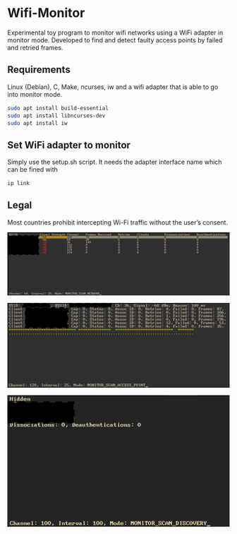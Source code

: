 # Wifi-Monitor

Experimental toy program to monitor wifi networks using a WiFi adapter in monitor mode. Developed to find and detect faulty access points by failed and retried frames.

## Requirements

Linux (Debian), C, Make, ncurses, iw and a wifi adapter that is able to go into monitor mode.

```bash
sudo apt install build-essential
sudo apt install libncurses-dev
sudo apt install iw
```

## Set WiFi adapter to monitor 

Simply use the setup.sh script. It needs the adapter interface name which can be fined with 
```bash
ip link
```

## Legal

Most countries prohibit intercepting Wi-Fi traffic without the user’s consent.

<p align="center">
  <img src="https://github.com/joexbayer/Wifi-monitor/blob/main/imgs/aps.png?raw=true">
</p>

<p align="center">
  <img src="https://github.com/joexbayer/Wifi-monitor/blob/main/imgs/clients.png?raw=true">
</p>

<p align="center">
  <img src="https://github.com/joexbayer/Wifi-monitor/blob/main/imgs/networks.png?raw=true">
</p>